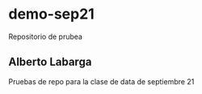 # demo-sep21
Repositorio de prubea

## Alberto Labarga
Pruebas de repo para la clase de data de septiembre 21
